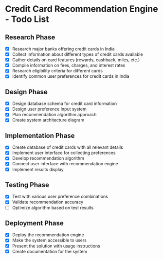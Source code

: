 # Credit Card Recommendation Engine - Todo List

## Research Phase
- [x] Research major banks offering credit cards in India
- [x] Collect information about different types of credit cards available
- [x] Gather details on card features (rewards, cashback, miles, etc.)
- [x] Compile information on fees, charges, and interest rates
- [x] Research eligibility criteria for different cards
- [x] Identify common user preferences for credit cards in India

## Design Phase
- [x] Design database schema for credit card information
- [x] Design user preference input system
- [x] Plan recommendation algorithm approach
- [x] Create system architecture diagram

## Implementation Phase
- [x] Create database of credit cards with all relevant details
- [x] Implement user interface for collecting preferences
- [x] Develop recommendation algorithm
- [x] Connect user interface with recommendation engine
- [x] Implement results display

## Testing Phase
- [x] Test with various user preference combinations
- [x] Validate recommendation accuracy
- [ ] Optimize algorithm based on test results

## Deployment Phase
- [x] Deploy the recommendation engine
- [x] Make the system accessible to users
- [x] Present the solution with usage instructions
- [x] Create documentation for the system

